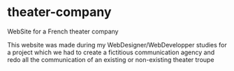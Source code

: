 # theater-company
WebSite for a French theater company

This website was made during my WebDesigner/WebDevelopper studies for a project which we had to create a fictitious communication agency and redo all the communication of an existing or non-existing theater troupe
